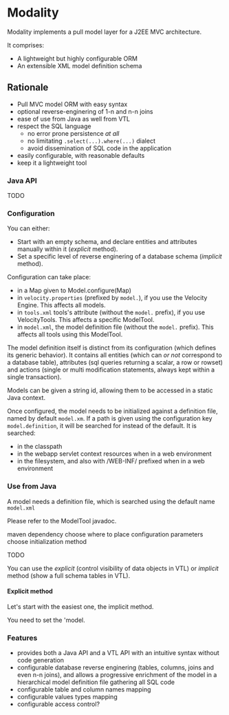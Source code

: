 # Modality

Modality implements a pull model layer for a J2EE MVC architecture.

It comprises:

- A lightweight but highly configurable ORM 
- An extensible XML model definition schema

## Rationale

+ Pull MVC model ORM with easy syntax
+ optional reverse-enginering of 1-n and n-n joins
+ ease of use from Java as well from VTL
+ respect the SQL language
    - no error prone persistence *at all*
    - no limitating `.select(...).where(...)` dialect
    - avoid dissemination of SQL code in the application
+ easily configurable, with reasonable defaults
+ keep it a lightweight tool

### Java API

TODO

### Configuration

You can either:

+ Start with an empty schema, and declare entities and attributes manually within it (*explicit* method).
+ Set a specific level of reverse enginering of a database schema (*implicit* method).

Configuration can take place:

+ in a Map given to Model.configure(Map)
+ in `velocity.properties` (prefixed by `model.`), if you use the Velocity Engine. This affects all models.
+ in `tools.xml` tools's attribute (without the `model.` prefix), if you use VelocityTools. This affects a specific ModelTool.
+ in `model.xml`, the model definition file (without the `model.` prefix). This affects all tools using this ModelTool.

The model definition itself is distinct from its configuration (which defines its generic behavior).
It contains all entities (which can *or not* correspond to a database table), attributes (sql queries returning a scalar, a row or rowset)
and actions (single or multi modification statements, always kept within a single transaction).

Models can be given a string id, allowing them to be accessed in a static Java context.

Once configured, the model needs to be initialized against a definition file, named by default `model.xm`.
If a path is given using the configuration key `model.definition`, it will be searched for instead of the default. It is searched:
+ in the classpath
+ in the webapp servlet context resources when in a web environment
+ in the filesystem, and also with /WEB-INF/ prefixed when in a web environment

### Use from Java

A model needs a definition file, which is searched using the default name `model.xml` 

Please refer to the ModelTool javadoc.

maven dependency
choose where to place configuration parameters
choose initialization method

TODO 

You can use the *explicit* (control visibility of data objects in VTL) or *implicit* method (show a full schema tables in VTL).

#### Explicit method

Let's start with the easiest one, the implicit method.

You need to set the 'model.

### Features

+ provides both a Java API and a VTL API with an intuitive syntax without code generation
+ configurable database reverse enginering (tables, columns, joins and even n-n joins), and allows a progressive enrichment of the model in a hierarchical model definition file gathering all SQL code
+ configurable table and column names mapping
+ configurable values types mapping
+ configurable access control?

